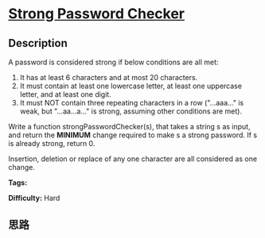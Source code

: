 # [Strong Password Checker][title]

## Description

A password is considered strong if below conditions are all met:

  1. It has at least 6 characters and at most 20 characters. 
  2. It must contain at least one lowercase letter, at least one uppercase letter, and at least one digit. 
  3. It must NOT contain three repeating characters in a row ("...aaa..." is weak, but "...aa...a..." is strong, assuming other conditions are met). 

Write a function strongPasswordChecker(s), that takes a string s as input, and
return the **MINIMUM** change required to make s a strong password. If s is
already strong, return 0.

Insertion, deletion or replace of any one character are all considered as one
change.


**Tags:** 

**Difficulty:** Hard

## 思路

[title]: https://leetcode.com/problems/strong-password-checker
